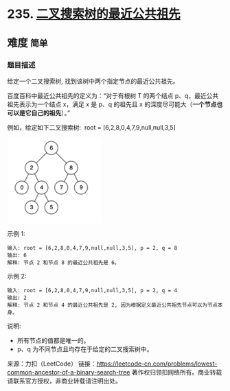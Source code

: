 # 235. [二叉搜索树的最近公共祖先](https://leetcode-cn.com/problems/lowest-common-ancestor-of-a-binary-search-tree/)  
<font size=5> 难度 `简单` </font>
---

### 题目描述

给定一个二叉搜索树, 找到该树中两个指定节点的最近公共祖先。

百度百科中最近公共祖先的定义为：“对于有根树 T 的两个结点 p、q，最近公共祖先表示为一个结点 x，满足 x 是 p、q 的祖先且 x 的深度尽可能大（**一个节点也可以是它自己的祖先**）。”

例如，给定如下二叉搜索树:  root = [6,2,8,0,4,7,9,null,null,3,5]


<img src="https://github.com/Mathstarry/Leetcode/blob/master/problems/0235_lowestCommonAncestor/img/235_pic1.png" width = "220" height = "200" alt="" align=center />



示例 1:
```
输入: root = [6,2,8,0,4,7,9,null,null,3,5], p = 2, q = 8
输出: 6 
解释: 节点 2 和节点 8 的最近公共祖先是 6。
```
示例 2:
```
输入: root = [6,2,8,0,4,7,9,null,null,3,5], p = 2, q = 4
输出: 2
解释: 节点 2 和节点 4 的最近公共祖先是 2, 因为根据定义最近公共祖先节点可以为节点本身。
```

说明:

* 所有节点的值都是唯一的。
* p、q 为不同节点且均存在于给定的二叉搜索树中。


来源：力扣（LeetCode）
链接：https://leetcode-cn.com/problems/lowest-common-ancestor-of-a-binary-search-tree
著作权归领扣网络所有。商业转载请联系官方授权，非商业转载请注明出处。
